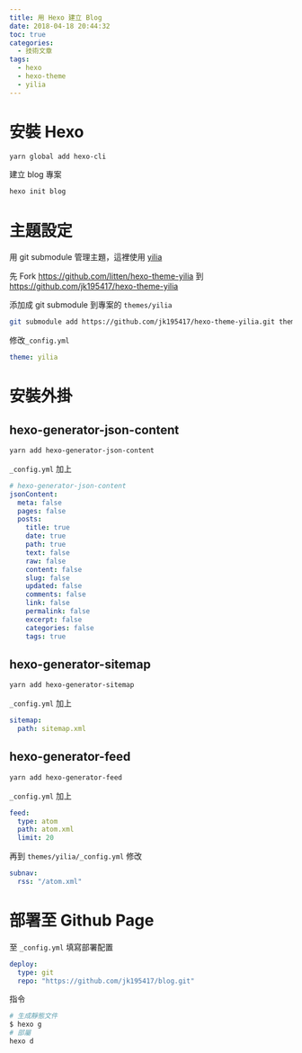 ```yaml
---
title: 用 Hexo 建立 Blog
date: 2018-04-18 20:44:32
toc: true
categories:
  - 技術文章
tags:
  - hexo
  - hexo-theme
  - yilia
---
```


# 安裝 Hexo

```bash
yarn global add hexo-cli
```

建立 blog 專案

```bash
hexo init blog
```

# 主題設定

用 git submodule 管理主題，這裡使用 [yilia](https://github.com/litten/hexo-theme-yilia)

<!-- more -->

先 Fork <https://github.com/litten/hexo-theme-yilia> 到 <https://github.com/jk195417/hexo-theme-yilia>

添加成 git submodule 到專案的 `themes/yilia`

```bash
git submodule add https://github.com/jk195417/hexo-theme-yilia.git themes/yilia
```

修改`_config.yml`

```yaml
theme: yilia
```

# 安裝外掛

## hexo-generator-json-content

```bash
yarn add hexo-generator-json-content
```

`_config.yml` 加上

```yaml
# hexo-generator-json-content
jsonContent:
  meta: false
  pages: false
  posts:
    title: true
    date: true
    path: true
    text: false
    raw: false
    content: false
    slug: false
    updated: false
    comments: false
    link: false
    permalink: false
    excerpt: false
    categories: false
    tags: true
```

## hexo-generator-sitemap

```bash
yarn add hexo-generator-sitemap
```

`_config.yml` 加上

```yaml
sitemap:
  path: sitemap.xml
```

## hexo-generator-feed

```bash
yarn add hexo-generator-feed
```

`_config.yml` 加上

```yaml
feed:
  type: atom
  path: atom.xml
  limit: 20
```

再到 `themes/yilia/_config.yml` 修改

```yaml
subnav:
  rss: "/atom.xml"
```

# 部署至 Github Page

至 `_config.yml` 填寫部署配置

```yaml
deploy:
  type: git
  repo: "https://github.com/jk195417/blog.git"
```

指令

```bash
# 生成靜態文件
$ hexo g
# 部屬
hexo d
```
